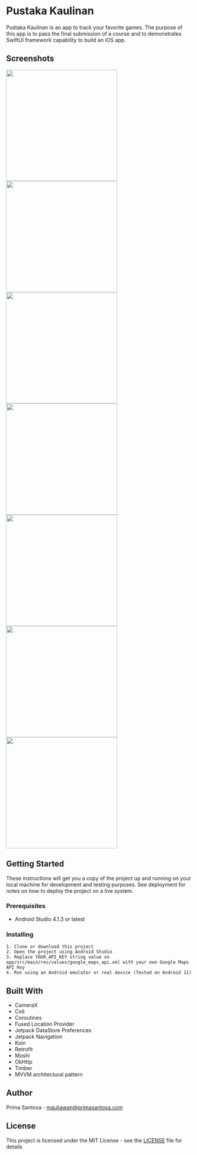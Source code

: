 # Pustaka Kaulinan

Pustaka Kaulinan is an app to track your favorite games. The purpose of this app is to pass the final submission of a course and to demonstrates SwiftUI framework capability to build an iOS app. 

## Screenshots

<p float="left">
  <img src="screenshots/Login.png" width="300" />
  <img src="screenshots/Profile.png" width="300" /> 
  <img src="screenshots/NavDrawer.png" width="300" />
  <img src="screenshots/TimeInSelfie.png" width="300" />
  <img src="screenshots/TimeInLocation.png" width="300" />
  <img src="screenshots/TimeInSuccess.png" width="300" />
  <img src="screenshots/Timesheet.png" width="300" />
</p>

## Getting Started

These instructions will get you a copy of the project up and running on your local machine for development and testing purposes. See deployment for notes on how to deploy the project on a live system.

### Prerequisites

* Android Studio 4.1.3 or latest

### Installing

```
1. Clone or download this project
2. Open the project using Android Studio
3. Replace YOUR_API_KEY string value on app/src/main/res/values/google_maps_api.xml with your own Google Maps API Key
4. Run using an Android emulator or real device (Tested on Android 11)
```

## Built With

* CameraX
* Coil
* Coroutines
* Fused Location Provider
* Jetpack DataStore Preferences
* Jetpack Navigation
* Koin
* Retrofit
* Moshi
* OkHttp
* Timber
* MVVM architectural pattern

## Author

Prima Santosa - mauliawan@primasantosa.com

## License
This project is licensed under the MIT License - see the [LICENSE](LICENSE) file for details
